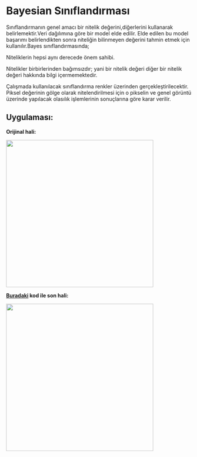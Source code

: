 # Bayesian Sınıflandırması

Sınıflandırmanın genel amacı bir nitelik değerini,diğerlerini kullanarak belirlemektir.Veri dağılımına göre bir model elde edilir. Elde edilen bu model başarımı belirlendikten sonra niteliğin bilinmeyen değerini tahmin etmek için kullanılır.Bayes sınıflandırmasında;

Niteliklerin hepsi aynı derecede önem sahibi.

Nitelikler birbirlerinden bağımsızdır; yani bir nitelik değeri diğer bir nitelik değeri hakkında bilgi içermemektedir.

Çalışmada kullanılacak sınıflandırma renkler üzerinden gerçekleştirilecektir. Piksel değerinin gölge olarak nitelendirilmesi için o pikselin ve genel görüntü üzerinde yapılacak olasılık işlemlerinin sonuçlarına göre karar verilir. 

## Uygulaması:

**Orijinal hali:**

<img src="https://user-images.githubusercontent.com/59111328/136281835-a32c95c9-0034-4459-a1fc-9c0ac47982ed.jpg" width="400">

**[Buradaki](https://github.com/rumeysaustun/Flask-ile-Goruntu-Isleme/tree/main/06-%20Bayesian%20Sınıflandırması) kod ile son hali:**

<img src="https://user-images.githubusercontent.com/59111328/136281852-b7a8cf3d-4fe6-48cb-be76-15c72a4f08a9.jpg" width="400">
